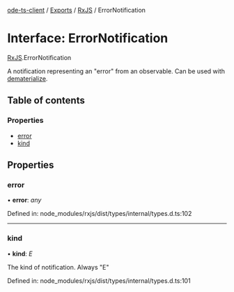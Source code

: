 [ode-ts-client](../README.md) / [Exports](../modules.md) / [RxJS](../modules/rxjs.md) / ErrorNotification

# Interface: ErrorNotification

[RxJS](../modules/rxjs.md).ErrorNotification

A notification representing an "error" from an observable.
Can be used with [dematerialize](../modules/rxjs.md#dematerialize).

## Table of contents

### Properties

- [error](rxjs.errornotification.md#error)
- [kind](rxjs.errornotification.md#kind)

## Properties

### error

• **error**: *any*

Defined in: node_modules/rxjs/dist/types/internal/types.d.ts:102

___

### kind

• **kind**: *E*

The kind of notification. Always "E"

Defined in: node_modules/rxjs/dist/types/internal/types.d.ts:101
